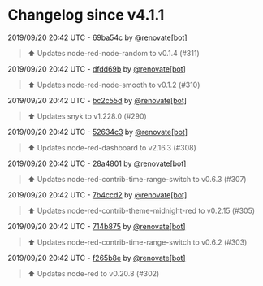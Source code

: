 # Changelog since v4.1.1

2019/09/20 20:42 UTC - [69ba54c](https://github.com/hassio-addons/addon-node-red/commit/69ba54c093d2114dd40133044260dbd1fb9287a1) by [@renovate[bot]](https://github.com/apps/renovate)
> :arrow_up: Updates node-red-node-random to v0.1.4 (#311) 

2019/09/20 20:42 UTC - [dfdd69b](https://github.com/hassio-addons/addon-node-red/commit/dfdd69bcb08a1943e1dd96483a826f6e7c097ab3) by [@renovate[bot]](https://github.com/apps/renovate)
> :arrow_up: Updates node-red-node-smooth to v0.1.2 (#310) 

2019/09/20 20:42 UTC - [bc2c55d](https://github.com/hassio-addons/addon-node-red/commit/bc2c55df413bb360ccf5400192861e99028818ca) by [@renovate[bot]](https://github.com/apps/renovate)
> :arrow_up: Updates snyk to v1.228.0 (#290) 

2019/09/20 20:42 UTC - [52634c3](https://github.com/hassio-addons/addon-node-red/commit/52634c34cf4284cb0de785d0dcd20a3250e5e928) by [@renovate[bot]](https://github.com/apps/renovate)
> :arrow_up: Updates node-red-dashboard to v2.16.3 (#308) 

2019/09/20 20:42 UTC - [28a4801](https://github.com/hassio-addons/addon-node-red/commit/28a480174e200f5866fac3538f1978689c82508b) by [@renovate[bot]](https://github.com/apps/renovate)
> :arrow_up: Updates node-red-contrib-time-range-switch to v0.6.3 (#307) 

2019/09/20 20:42 UTC - [7b4ccd2](https://github.com/hassio-addons/addon-node-red/commit/7b4ccd22bf3e247068de3fafa3e1724a965e3151) by [@renovate[bot]](https://github.com/apps/renovate)
> :arrow_up: Updates node-red-contrib-theme-midnight-red to v0.2.15 (#305) 

2019/09/20 20:42 UTC - [714b875](https://github.com/hassio-addons/addon-node-red/commit/714b8753fa14d60574120e1b874f3daa6f401717) by [@renovate[bot]](https://github.com/apps/renovate)
> :arrow_up: Updates node-red-contrib-time-range-switch to v0.6.2 (#303) 

2019/09/20 20:42 UTC - [f265b8e](https://github.com/hassio-addons/addon-node-red/commit/f265b8e5310d7e5d137bb5be189222d127a2a0ad) by [@renovate[bot]](https://github.com/apps/renovate)
> :arrow_up: Updates node-red to v0.20.8 (#302) 

